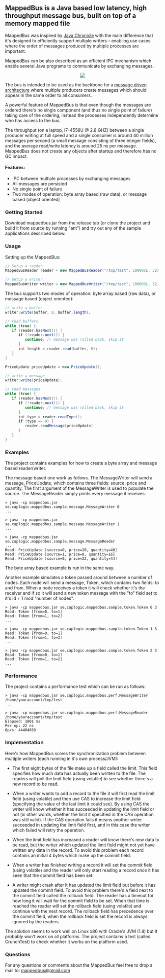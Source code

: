 ## MappedBus is a Java based low latency, high throughput message bus, built on top of a memory mapped file

MappedBus was inspired by [Java Chronicle](https://github.com/OpenHFT/Chronicle-Queue) with the main difference that it's designed to efficiently support multiple writers – enabling use cases where the order of messages produced by multiple processes are important.

MappedBus can be also described as an efficient IPC mechanism which enable several Java programs to communicate by exchanging messages.

<p align="center">
  <img src="http://3.bp.blogspot.com/-L51XiyruNMA/VU5K9dMtx9I/AAAAAAAAACg/AOkdwjTrzgI/s320/mappedbus.png">
</p>

The bus is intended to be used as the backbone for a [message driven architecture](http://www.reactivemanifesto.com) where multiple producers create messages which should appear in the same order to all consumers.

A powerful feature of MappedBus is that even though the messages are ordered there's no single component (and thus no single point of failure) taking care of the ordering, instead the processes independently determine who has access to the bus.

The throughput (on a laptop, i7-4558U @ 2.8 GHZ) between a single producer writing at full speed and a single consumer is around 40 million messages per second (a small message consisting of three integer fields), and the average read/write latency is around 25 ns per message. MappedBus does not create any objects after startup and therefore has no GC impact.

#### Features:
* IPC between multiple processes by exchanging messages
* All messages are persisted
* No single point of failure
* Two modes of operation: byte array based (raw data), or message based (object oriented) 

### Getting Started

Download mappedbus.jar from the release tab (or clone the project and build it from source by running "ant") and try out any of the sample applications described below.

### Usage

Setting up the MappedBus:
```java
// Setup a reader
MappedBusReader reader = new MappedBusReader("/tmp/test", 100000L, 32);

// Setup a writer
MappedBusWriter writer = new MappedBusWriter("/tmp/test", 100000L, 32, true);
```

The bus supports two modes of operation: byte array based (raw data), or message based (object oriented):

```java
// write a buffer
writer.write(buffer, 0, buffer.length);

// read buffers
while (true) {
   if (reader.hasNext()) {
      if (!reader.next()) {
         continue; // message was rolled back, skip it
      }
      int length = reader.read(buffer, 0);
   }
}
```

```java
PriceUpdate priceUpdate = new PriceUpdate();

// write a message
writer.write(priceUpdate);

// read messages
while (true) {
   if (reader.hasNext()) {
      if (!reader.next()) {
         continue; // message was rolled back, skip it
      }
      int type = reader.readType();
      if (type == 0) {
         reader.readMessage(priceUpdate)
      }
   }
}
```

### Examples

The project contains examples for how to create a byte array and message based reader/writer.

The message based one work as follows. The MessageWriter will send a message, PriceUpdate, which contains three fields: source, price and quantity. The first argument of the MessageWriter is used to populate the source. The MessageReader simply prints every message it receives.

```
> java -cp mappedbus.jar se.caplogic.mappedbus.sample.message.MessageWriter 0
...
```
```
> java -cp mappedbus.jar se.caplogic.mappedbus.sample.message.MessageWriter 1
...
```
```
> java -cp mappedbus.jar se.caplogic.mappedbus.sample.message.MessageReader
...
Read: PriceUpdate [source=0, price=20, quantity=40]
Read: PriceUpdate [source=1, price=8, quantity=16]
Read: PriceUpdate [source=0, price=22, quantity=44]
```

The byte array based example is run in the same way.

Another example simulates a token passed around between a number of nodes. Each node will send a message, Token, which contains two fields: to and from. When a node receives a token it will check whether it's the receiver and if so it will send a new token message with the "to" field set to it's id + 1 mod "number of nodes".
```
> java -cp mappedbus.jar se.caplogic.mappedbus.sample.token.Token 0 3
Read: Token [from=0, to=1]
Read: Token [from=1, to=2]
...
```
```
> java -cp mappedbus.jar se.caplogic.mappedbus.sample.token.Token 1 3
Read: Token [from=0, to=1]
Read: Token [from=1, to=2]
...
```
```
> java -cp mappedbus.jar se.caplogic.mappedbus.sample.token.Token 2 3
Read: Token [from=0, to=1]
Read: Token [from=1, to=2]
...
```


### Performance

The project contains a performance test which can be run as follows:
```
> java -cp mappedbus.jar se.caplogic.mappedbus.perf.MessageWriter /home/youraccount/tmp/test
...
```
```
> java -cp mappedbus.jar se.caplogic.mappedbus.perf.MessageReader /home/youraccount/tmp/test
Elapsed: 1801 ms
Per op: 22 ns
Op/s: 44404868
```

### Implementation

Here's how MappedBus solves the synchronization problem between multiple writers (each running in it's own process/JVM):

* The first eight bytes of the file make up a field called the limit. This field specifies how much data has actually been written to the file. The readers will poll the limit field (using volatile) to see whether there's a new record to be read.

* When a writer wants to add a record to the file it will first read the limit field (using volatile) and then use CAS to increase the limit field (specifying the value of the last limit it could see). By using CAS the writer will know whether it has succeeded in updating the limit field or not (in other words, whether the limit it specified in the CAS operation was still valid). If the CAS operation fails it means another writer succeeded in updating the limit field first, and in this case the writer which failed will retry the operation.

* When the limit field has increased a reader will know there's new data to be read, but the writer which updated the limit field might not yet have written any data in the record. To avoid this problem each record contains an initial 4 bytes which make up the commit field.

* When a writer has finished writing a record it will set the commit field (using volatile) and the reader will only start reading a record once it has seen that the commit field has been set.

* A writer might crash after it has updated the limit field but before it has updated the commit field. To avoid this problem there's a field next to the commit field called the rollback field. The reader has a timeout for how long it will wait for the commit field to be set. When that time is reached the reader will set the rollback field (using volatile) and continue with the next record. The rollback field has precedence over the commit field, when the rollback field is set the record is always ignored by the readers.

The solution seems to work well on Linux x86 with Oracle's JVM (1.8) but it probably won't work on all platforms. The project contains a test (called CrunchTest) to check whether it works on the platform used.

### Questions

For any questions or comments about the MappedBus feel free to drop a mail to: mappedbus@gmail.com
